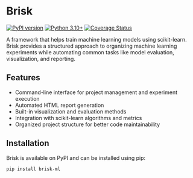 # Brisk

[![PyPI version](https://badge.fury.io/py/brisk-ml.svg)](https://badge.fury.io/py/brisk-ml)
[![Python 3.10+](https://img.shields.io/badge/python-3.10+-blue.svg)](https://www.python.org/downloads/)
[![Coverage Status](https://coveralls.io/repos/github/BFieguth/brisk/badge.svg?branch=main)](https://coveralls.io/github/BFieguth/brisk?branch=main)

A framework that helps train machine learning models using scikit-learn. Brisk provides a structured approach to organizing machine learning experiments while automating common tasks like model evaluation, visualization, and reporting.

## Features

- Command-line interface for project management and experiment execution
- Automated HTML report generation
- Built-in visualization and evaluation methods
- Integration with scikit-learn algorithms and metrics
- Organized project structure for better code maintainability


## Installation

Brisk is available on PyPI and can be installed using pip:

```bash
pip install brisk-ml
```
